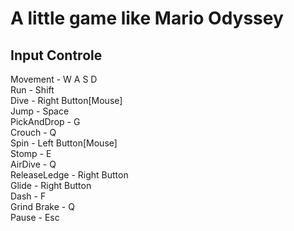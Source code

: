 # A little game like Mario Odyssey
## Input Controle
Movement - W A S D <br/>
Run - Shift <br/>
Dive - Right Button[Mouse] <br/>
Jump - Space <br/>
PickAndDrop - G <br/>
Crouch - Q <br/>
Spin - Left Button[Mouse] <br/>
Stomp - E <br/>
AirDive - Q <br/>
ReleaseLedge - Right Button <br/>
Glide - Right Button <br/>
Dash - F <br/>
Grind Brake - Q <br/>
Pause - Esc <br/>
